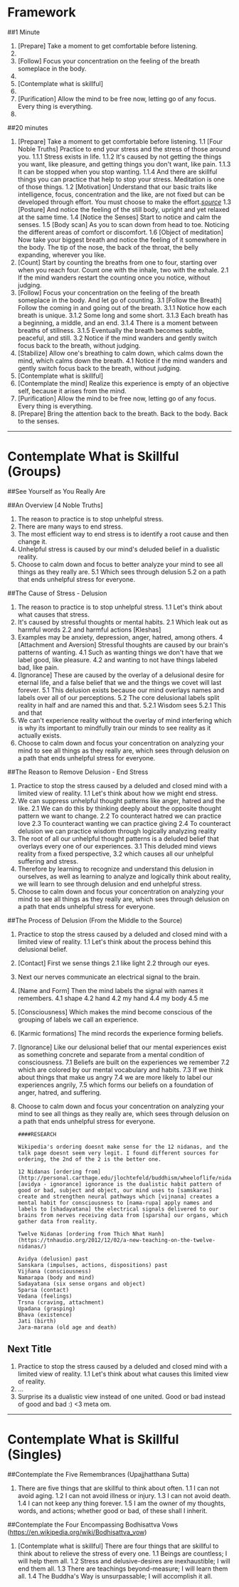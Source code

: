 Framework
==========

##1 Minute
1. [Prepare] Take a moment to get comfortable before listening.
2. 
3. [Follow] Focus your concentration on the feeling of the breath someplace in the body.
4.
5. [Contemplate what is skillful]
6.
7. [Purification] Allow the mind to be free now, letting go of any focus. Every thing is everything.
8.  

##20 minutes
1.	[Prepare] Take a moment to get comfortable before listening.
	1.1 [Four Noble Truths] Practice to end your stress and the stress of those around you.
		1.1.1	Stress exists in life.
		1.1.2	It's caused by not getting the things you want, like pleasure, and getting things you don't want, like pain.
		1.1.3	It can be stopped when you stop wanting.
		1.1.4	And there are skillful things you can practice that help to stop your stress. Meditation is one of those things.
	1.2 [Motivation] Understand that our basic traits like intelligence, focus, concentration and the like, are not fixed but can be developed through effort. You must choose to make the effort.*[source](http://mindsetonline.com/whatisit/about/)*
	1.3	[Posture] And notice the feeling of the still body, upright and yet relaxed at the same time. 
	1.4	[Notice the Senses] Start to notice and calm the senses.
	1.5	[Body scan] As you to scan down from head to toe. Noticing the different areas of comfort or discomfort.
	1.6	[Object of meditation] Now take your biggest breath and notice the feeling of it somewhere in the body. The tip of the nose, the back of the throat, the belly expanding, wherever you like.
2.	[Count] Start by counting the breaths from one to four, starting over when you reach four. Count one with the inhale, two with the exhale.
	2.1	If the mind wanders restart the counting once you notice, without judging.
3.	[Follow] Focus your concentration on the feeling of the breath someplace in the body. And let go of counting.
	3.1	[Follow the Breath] Follow the coming in and going out of the breath. 
		3.1.1	Notice how each breath is unique.
		3.1.2	Some long and some short. 
		3.1.3	Each breath has a beginning, a middle, and an end. 
		3.1.4	There is a moment between breaths of stillness.
		3.1.5	Eventually the breath becomes subtle, peaceful, and still. 
	3.2	Notice if the mind wanders and gently switch focus back to the breath, without judging.
4.	[Stabilize] Allow one's breathing to calm down, which calms down the mind, which calms down the breath.
	4.1	Notice if the mind wanders and gently switch focus back to the breath, without judging.
5.	[Contemplate what is skillful] 
6.	[Contemplate the mind] Realize this experience is empty of an objective self, because it arises from the mind. 
7.	[Purification] Allow the mind to be free now, letting go of any focus. Every thing is everything. 
8.	[Prepare] Bring the attention back to the breath. Back to the body. Back to the senses.
---

Contemplate What is Skillful (Groups)
======================

##See Yourself as You Really Are

##An Overview [4 Noble Truths]
1.	The reason to practice is to stop unhelpful stress.
2.	There are many ways to end stress.
3.	The most efficient way to end stress is to identify a root cause and then change it.
4.	Unhelpful stress is caused by our mind's deluded belief in a dualistic reality.
5.	Choose to calm down and focus to better analyze your mind to see all things as they really are.
	5.1 Which sees through delusion
	5.2	on a path that ends unhelpful stress for everyone.

##The Cause of Stress - Delusion
1.	The reason to practice is to stop unhelpful stress. 
	1.1	Let's think about what causes that stress.
2.	It's caused by stressful thoughts or mental habits.
	2.1	Which leak out as harmful words 
	2.2	and harmful actions [Kleshas]
3.	Examples may be anxiety, depression, anger, hatred, among others.
4	[Attachment and Aversion] Stressful thoughts are caused by our brain's patterns of wanting.
	4.1 Such as wanting things we don't have that we label good, like pleasure.
	4.2 and wanting to not have things labeled bad, like pain.
5.	[Ignorance] These are caused by the overlay of a delusional desire for eternal life, and a false belief that we and the things we covet will last forever.
	5.1	This delusion exists because our mind overlays names and labels over all of our perceptions.
	5.2 The core delusional labels split reality in half and are named this and that. 
		5.2.1	Wisdom sees
		5.2.1	This and that 
6.	We can't experience reality without the overlay of mind interfering which is why its important to mindfully train our minds to see reality as it actually exists.
7.	Choose to calm down and focus your concentration on analyzing your mind to see all things as they really are, which sees through delusion on a path that ends unhelpful stress for everyone.

##The Reason to Remove Delusion - End Stress
1.	Practice to stop the stress caused by a deluded and closed mind with a limited view of reality.
	1.1	Let's think about how we might end stress.
2.	We can suppress unhelpful thought patterns like anger, hatred and the like.
	2.1	We can do this by thinking deeply about the opposite thought pattern we want to change.
	2.2	To counteract hatred we can practice love
	2.3	To counteract wanting we can practice giving
	2.4	To counteract delusion we can practice wisdom through logically analyzing reality
3.	The root of all our unhelpful thought patterns is a deluded belief that overlays every one of our experiences.
	3.1	This deluded mind views reality from a fixed perspective,
	3.2	which causes all our unhelpful suffering and stress.
4.	Therefore by learning to recognize and understand this delusion in ourselves, as well as learning to analyze and logically think about reality, we will learn to see through delusion and end unhelpful stress.
5.	Choose to calm down and focus your concentration on analyzing your mind to see all things as they really are, which sees through delusion on a path that ends unhelpful stress for everyone.


##The Process of Delusion (From the Middle to the Source)
1.	Practice to stop the stress caused by a deluded and closed mind with a limited view of reality.
	1.1	Let's think about the process behind this delusional belief.
2.	[Contact] First we sense things
	2.1	like light 
	2.2	through our eyes.
3.	Next our nerves communicate an electrical signal to the brain.
4.	[Name and Form] Then the mind labels the signal with names it remembers. 
	4.1	shape
	4.2	hand
	4.2	my hand
	4.4	my body
	4.5	me
5.	[Consciousness] Which makes the mind become conscious of the grouping of labels we call an experience.
6.	[Karmic formations] The mind records the experience forming beliefs.
7.	[Ignorance] Like our delusional belief that our mental experiences exist as something concrete and separate from a mental condition of consciousness.
	7.1	Beliefs are built on the experiences we remember
	7.2	which are colored by our mental vocabulary and habits. 
	7.3	If we think about things that make us angry
	7.4	we are more likely to label our experiences angrily, 
	7.5	which forms our beliefs on a foundation of anger, hatred, and suffering.
8.	Choose to calm down and focus your concentration on analyzing your mind to see all things as they really are, which sees through delusion on a path that ends unhelpful stress for everyone.

		####RESEARCH

		Wikipedia's ordering doesnt make sense for the 12 nidanas, and the talk page doesnt seem very legit. I found different sources for ordering, the 2nd of the 2 is the better one.	

		12 Nidanas [ordering from](http://personal.carthage.edu/jlochtefeld/buddhism/wheeloflife/nidanas.html) [avidya - ignorance] ignorance is the dualistic habit pattern of good or bad, subject and object, our mind uses to [samskaras] create and strengthen neural pathways which [vijnana] creates a mental habit for consciousness to [nama-rupa] apply names and labels to [shadayatana] the electrical signals delivered to our brains from nerves receiving data from [sparsha] our organs, which gather data from reality.

		Twelve Nidanas [ordering from Thich Nhat Hanh](https://tnhaudio.org/2012/12/02/a-new-teaching-on-the-twelve-nidanas/)

		Avidya (delusion) past
		Sanskara (impulses, actions, dispositions) past
		Vijñana (consciousness)
		Namarapa (body and mind)
		Sadayatana (six sense organs and object)
		Sparsa (contact)
		Vedana (feelings)
		Trsna (craving, attachment)
		Upadana (grasping)
		Bhava (existence)
		Jati (birth)
		Jara-marana (old age and death)

## Next Title
1.	Practice to stop the stress caused by a deluded and closed mind with a limited view of reality.
	1.1	Let's think about what causes this limited view of reality.
2.	...
3.	Surprise its a dualistic view instead of one united. Good or bad instead of good and bad :) <3 meta om.

---

Contemplate What is Skillful (Singles)
======================

##Contemplate the Five Remembrances (Upajjhatthana Sutta)
1. There are five things that are skillful to think about often.
	1.1	I can not avoid aging.
	1.2	I can not avoid illness or injury.
	1.3	I can not avoid death.
	1.4	I can not keep any thing forever.
	1.5 I am the owner of my thoughts, words, and actions; whether good or bad, of these shall I inherit.

##Contemplate the Four Encompassing Bodhisattva Vows (https://en.wikipedia.org/wiki/Bodhisattva_vow)
1. [Contemplate what is skillful] There are four things that are skillful to think about to relieve the stress of every one.
	1.1	Beings are countless; I will help them all.
	1.2	Stress and delusive-desires are inexhaustible; I will end them all.
	1.3	There are teachings beyond-measure; I will learn them all.
	1.4	The Buddha's Way is unsurpassable; I will accomplish it all.
